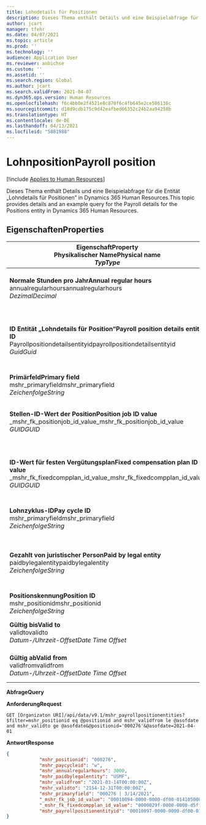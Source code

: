 ```yaml
---
title: Lohndetails für Positionen
description: Dieses Thema enthält Details und eine Beispielabfrage für die Entität „Lohndetails für Positionen“ in Dynamics 365 Human Resources.
author: jcart
manager: tfehr
ms.date: 04/07/2021
ms.topic: article
ms.prod: ''
ms.technology: ''
audience: Application User
ms.reviewer: anbichse
ms.custom: ''
ms.assetid: ''
ms.search.region: Global
ms.author: jcart
ms.search.validFrom: 2021-04-07
ms.dyn365.ops.version: Human Resources
ms.openlocfilehash: f6c4bb0e2f4521e8c870f6c4fb645e2ce506138c
ms.sourcegitcommit: d18d9cdb175c9d42eafbed66352c24b2aa94258b
ms.translationtype: HT
ms.contentlocale: de-DE
ms.lasthandoff: 04/13/2021
ms.locfileid: "5881988"
---
```

# <a name="payroll-position"></a><span data-ttu-id="25208-103">Lohnposition</span><span class="sxs-lookup"><span data-stu-id="25208-103">Payroll position</span></span>

[!include [Applies to Human Resources](../includes/applies-to-hr.md)]

<span data-ttu-id="25208-104">Dieses Thema enthält Details und eine Beispielabfrage für die Entität „Lohndetails für Positionen“ in Dynamics 365 Human Resources.</span><span class="sxs-lookup"><span data-stu-id="25208-104">This topic provides details and an example query for the Payroll details for the Positions entity in Dynamics 365 Human Resources.</span></span>

## <a name="properties"></a><span data-ttu-id="25208-105">Eigenschaften</span><span class="sxs-lookup"><span data-stu-id="25208-105">Properties</span></span>

| <span data-ttu-id="25208-106">Eigenschaft</span><span class="sxs-lookup"><span data-stu-id="25208-106">Property</span></span><br><span data-ttu-id="25208-107">**Physikalischer Name**</span><span class="sxs-lookup"><span data-stu-id="25208-107">**Physical name**</span></span><br><span data-ttu-id="25208-108">**_Typ_**</span><span class="sxs-lookup"><span data-stu-id="25208-108">**_Type_**</span></span> | <span data-ttu-id="25208-109">Verwenden</span><span class="sxs-lookup"><span data-stu-id="25208-109">Use</span></span> | <span data-ttu-id="25208-110">Beschreibung</span><span class="sxs-lookup"><span data-stu-id="25208-110">Description</span></span> |
| --- | --- | --- |
| <span data-ttu-id="25208-111">**Normale Stunden pro Jahr**</span><span class="sxs-lookup"><span data-stu-id="25208-111">**Annual regular hours**</span></span><br><span data-ttu-id="25208-112">annualregularhours</span><span class="sxs-lookup"><span data-stu-id="25208-112">annualregularhours</span></span><br><span data-ttu-id="25208-113">*Dezimal*</span><span class="sxs-lookup"><span data-stu-id="25208-113">*Decimal*</span></span> | <span data-ttu-id="25208-114">Schreibgeschützt</span><span class="sxs-lookup"><span data-stu-id="25208-114">Read-only</span></span><br><span data-ttu-id="25208-115">Erforderlich</span><span class="sxs-lookup"><span data-stu-id="25208-115">Required</span></span> | <span data-ttu-id="25208-116">Für die Position festgelegte jährliche Regelarbeitszeit.</span><span class="sxs-lookup"><span data-stu-id="25208-116">Annual regular hours defined on the position.</span></span>  |
| <span data-ttu-id="25208-117">**ID Entität „Lohndetails für Position“**</span><span class="sxs-lookup"><span data-stu-id="25208-117">**Payroll position details entity ID**</span></span><br><span data-ttu-id="25208-118">Payrollpositiondetailsentityid</span><span class="sxs-lookup"><span data-stu-id="25208-118">payrollpositiondetailsentityid</span></span><br><span data-ttu-id="25208-119">*Guid*</span><span class="sxs-lookup"><span data-stu-id="25208-119">*Guid*</span></span> | <span data-ttu-id="25208-120">Erforderlich</span><span class="sxs-lookup"><span data-stu-id="25208-120">Required</span></span><br><span data-ttu-id="25208-121">Vom System generiert.</span><span class="sxs-lookup"><span data-stu-id="25208-121">System generated.</span></span> | <span data-ttu-id="25208-122">Ein vom System generierter GUID-Wert zur eindeutigen Identifizierung der Position.</span><span class="sxs-lookup"><span data-stu-id="25208-122">A system-generated GUID value to uniquely identify the position.</span></span>  |
| <span data-ttu-id="25208-123">**Primärfeld**</span><span class="sxs-lookup"><span data-stu-id="25208-123">**Primary field**</span></span><br><span data-ttu-id="25208-124">mshr_primaryfield</span><span class="sxs-lookup"><span data-stu-id="25208-124">mshr_primaryfield</span></span><br><span data-ttu-id="25208-125">*Zeichenfolge*</span><span class="sxs-lookup"><span data-stu-id="25208-125">*String*</span></span> | <span data-ttu-id="25208-126">Erforderlich</span><span class="sxs-lookup"><span data-stu-id="25208-126">Required</span></span><br><span data-ttu-id="25208-127">Vom System generiert</span><span class="sxs-lookup"><span data-stu-id="25208-127">System generated</span></span> |  |
| <span data-ttu-id="25208-128">**Stellen-ID-Wert der Position**</span><span class="sxs-lookup"><span data-stu-id="25208-128">**Position job ID value**</span></span><br><span data-ttu-id="25208-129">_mshr_fk_positionjob_id_value</span><span class="sxs-lookup"><span data-stu-id="25208-129">_mshr_fk_positionjob_id_value</span></span><br><span data-ttu-id="25208-130">*GUID*</span><span class="sxs-lookup"><span data-stu-id="25208-130">*GUID*</span></span> | <span data-ttu-id="25208-131">Schreibgeschützt</span><span class="sxs-lookup"><span data-stu-id="25208-131">Read-only</span></span><br><span data-ttu-id="25208-132">Erforderlich</span><span class="sxs-lookup"><span data-stu-id="25208-132">Required</span></span><br><span data-ttu-id="25208-133">Fremdschlüssel: mshr_PayrollPositionJobEntity der mshr_payrollpositionjobentity</span><span class="sxs-lookup"><span data-stu-id="25208-133">Foreign key:mshr_PayrollPositionJobEntity of the mshr_payrollpositionjobentity</span></span> |<span data-ttu-id="25208-134">Die Kennung der Stelle, die der Position zugeordnet ist.</span><span class="sxs-lookup"><span data-stu-id="25208-134">The ID of the job associated with the position.</span></span>|
| <span data-ttu-id="25208-135">**ID-Wert für festen Vergütungsplan**</span><span class="sxs-lookup"><span data-stu-id="25208-135">**Fixed compensation plan ID value**</span></span><br><span data-ttu-id="25208-136">_mshr_fk_fixedcompplan_id_value</span><span class="sxs-lookup"><span data-stu-id="25208-136">_mshr_fk_fixedcompplan_id_value</span></span><br><span data-ttu-id="25208-137">*GUID*</span><span class="sxs-lookup"><span data-stu-id="25208-137">*GUID*</span></span> | <span data-ttu-id="25208-138">Schreibgeschützt</span><span class="sxs-lookup"><span data-stu-id="25208-138">Read-only</span></span><br><span data-ttu-id="25208-139">Erforderlich</span><span class="sxs-lookup"><span data-stu-id="25208-139">Required</span></span><br><span data-ttu-id="25208-140">Fremdschlüssel: mshr_FixedCompPlan_id von mshr_payrollfixedcompensationplanentity</span><span class="sxs-lookup"><span data-stu-id="25208-140">Foreign key: mshr_FixedCompPlan_id of mshr_payrollfixedcompensationplanentity</span></span>  | <span data-ttu-id="25208-141">Die Kennung des festen Vergütungsplans, der der Position zugeordnet ist.</span><span class="sxs-lookup"><span data-stu-id="25208-141">The ID of the fixed compensation plan associated with the position.</span></span> |
| <span data-ttu-id="25208-142">**Lohnzyklus-ID**</span><span class="sxs-lookup"><span data-stu-id="25208-142">**Pay cycle ID**</span></span><br><span data-ttu-id="25208-143">mshr_primaryfield</span><span class="sxs-lookup"><span data-stu-id="25208-143">mshr_primaryfield</span></span><br><span data-ttu-id="25208-144">*Zeichenfolge*</span><span class="sxs-lookup"><span data-stu-id="25208-144">*String*</span></span> | <span data-ttu-id="25208-145">Schreibgeschützt</span><span class="sxs-lookup"><span data-stu-id="25208-145">Read-only</span></span><br><span data-ttu-id="25208-146">Erforderlich</span><span class="sxs-lookup"><span data-stu-id="25208-146">Required</span></span> | <span data-ttu-id="25208-147">Der auf der Position definierte Lohnzyklus.</span><span class="sxs-lookup"><span data-stu-id="25208-147">The pay cycle defined on the position.</span></span> |
| <span data-ttu-id="25208-148">**Gezahlt von juristischer Person**</span><span class="sxs-lookup"><span data-stu-id="25208-148">**Paid by legal entity**</span></span><br><span data-ttu-id="25208-149">paidbylegalentity</span><span class="sxs-lookup"><span data-stu-id="25208-149">paidbylegalentity</span></span><br><span data-ttu-id="25208-150">*Zeichenfolge*</span><span class="sxs-lookup"><span data-stu-id="25208-150">*String*</span></span> | <span data-ttu-id="25208-151">Schreibgeschützt</span><span class="sxs-lookup"><span data-stu-id="25208-151">Read-only</span></span><br><span data-ttu-id="25208-152">Erforderlich</span><span class="sxs-lookup"><span data-stu-id="25208-152">Required</span></span> | <span data-ttu-id="25208-153">Die juristische Person, die für die Zahlung für die Position verantwortlich ist.</span><span class="sxs-lookup"><span data-stu-id="25208-153">The legal entity defined on the positoin responsible for issuing payment.</span></span> |
| <span data-ttu-id="25208-154">**Positionskennung**</span><span class="sxs-lookup"><span data-stu-id="25208-154">**Position ID**</span></span><br><span data-ttu-id="25208-155">mshr_positionid</span><span class="sxs-lookup"><span data-stu-id="25208-155">mshr_positionid</span></span><br><span data-ttu-id="25208-156">*Zeichenfolge*</span><span class="sxs-lookup"><span data-stu-id="25208-156">*String*</span></span> | <span data-ttu-id="25208-157">Schreibgeschützt</span><span class="sxs-lookup"><span data-stu-id="25208-157">Read-only</span></span><br><span data-ttu-id="25208-158">Erforderlich</span><span class="sxs-lookup"><span data-stu-id="25208-158">Required</span></span> | <span data-ttu-id="25208-159">Die Kennung der Position.</span><span class="sxs-lookup"><span data-stu-id="25208-159">The ID of the position.</span></span> |
| <span data-ttu-id="25208-160">**Gültig bis**</span><span class="sxs-lookup"><span data-stu-id="25208-160">**Valid to**</span></span><br><span data-ttu-id="25208-161">validto</span><span class="sxs-lookup"><span data-stu-id="25208-161">validto</span></span><br><span data-ttu-id="25208-162">*Datum-/Uhrzeit-Offset*</span><span class="sxs-lookup"><span data-stu-id="25208-162">*Date Time Offset*</span></span> | <span data-ttu-id="25208-163">Schreibgeschützt</span><span class="sxs-lookup"><span data-stu-id="25208-163">Read-only</span></span><br><span data-ttu-id="25208-164">Erforderlich</span><span class="sxs-lookup"><span data-stu-id="25208-164">Required</span></span> |<span data-ttu-id="25208-165">Das Datum, ab dem die Positionsdetails gültig sind.</span><span class="sxs-lookup"><span data-stu-id="25208-165">The date the position details are valid from.</span></span>  |
| <span data-ttu-id="25208-166">**Gültig ab**</span><span class="sxs-lookup"><span data-stu-id="25208-166">**Valid from**</span></span><br><span data-ttu-id="25208-167">validfrom</span><span class="sxs-lookup"><span data-stu-id="25208-167">validfrom</span></span><br><span data-ttu-id="25208-168">*Datum-/Uhrzeit-Offset*</span><span class="sxs-lookup"><span data-stu-id="25208-168">*Date Time Offset*</span></span> | <span data-ttu-id="25208-169">Schreibgeschützt</span><span class="sxs-lookup"><span data-stu-id="25208-169">Read-only</span></span><br><span data-ttu-id="25208-170">Erforderlich</span><span class="sxs-lookup"><span data-stu-id="25208-170">Required</span></span> |<span data-ttu-id="25208-171">Das Datum, bis zu dem die Positionsdetails gültig sind.</span><span class="sxs-lookup"><span data-stu-id="25208-171">The date the position details are valid to.</span></span>  |

<span data-ttu-id="25208-172">**Abfrage**</span><span class="sxs-lookup"><span data-stu-id="25208-172">**Query**</span></span>

<span data-ttu-id="25208-173">**Anforderung**</span><span class="sxs-lookup"><span data-stu-id="25208-173">**Request**</span></span>

```http
GET [Organizaton URI]/api/data/v9.1/mshr_payrollpositionentities?$filter=mshr_positionid eq @positionid and mshr_validfrom le @asofdate and mshr_validto ge @asofdate&@positionid='000276'&@asofdate=2021-04-01
```

<span data-ttu-id="25208-174">**Antwort**</span><span class="sxs-lookup"><span data-stu-id="25208-174">**Response**</span></span>

```json
{
            "mshr_positionid": "000276",
            "mshr_paycycleid": "w",
            "mshr_annualregularhours": 3000,
            "mshr_paidbylegalentity": "USMF",
            "mshr_validfrom": "2021-03-14T00:00:00Z",
            "mshr_validto": "2154-12-31T00:00:00Z",
            "mshr_primaryfield": "000276 | 3/14/2021",
            "_mshr_fk_job_id_value": "00010094-0000-0000-df00-014105000000",
            "_mshr_fk_fixedcompplan_id_value": "0000029f-0000-0000-d5ff-004105000000",
            "mshr_payrollpositionentityid": "00010097-0000-0000-df00-014105000000"
}
```
